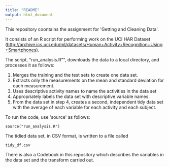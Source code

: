 ```yaml
---
title: "README"
output: html_document
---
```




This repository coontains the assignment for 'Getting and Cleaning Data'.

It consists of an R script for performing work on the UCI HAR Dataset (http://archive.ics.uci.edu/ml/datasets/Human+Activity+Recognition+Using+Smartphones).

The script, "run_analysis.R"",  downloads the data to a local directory, and processes it as follows:

1. Merges the training and the test sets to create one data set.
2. Extracts only the measurements on the mean and standard deviation for each measurement.
3. Uses descriptive activity names to name the activities in the data set
4. Appropriately labels the data set with descriptive variable names.
5. From the data set in step 4, creates a second, independent tidy data set with the average of each variable for each activity and each subject.

To run the code, use 'source' as follows:

```{r}
source("run_analysis.R")
```

The tidied data set, in CSV format, is written to a file called 

```{r}
tidy_df.csv
```

There is also a Codebook in this repository which describes the variables in the data set and the transform carried out.